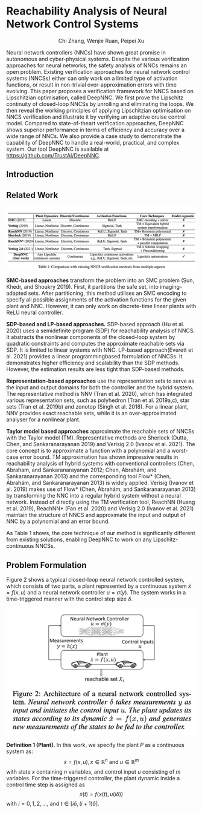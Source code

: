 # Reachability Analysis of Neural Network Control Systems

<center>Chi Zhang, Wenjie Ruan, Peipei Xu</center>

Neural network controllers (NNCs) have shown great promise in autonomous and cyber-physical systems. Despite the various verification approaches for neural networks, the safety analysis of NNCs remains an open problem. Existing verification approaches for neural network control systems (NNCSs) either can only work on a limited type of activation functions, or result in non-trivial over-approximation errors with time evolving. This paper proposes a verification framework for NNCS based on Lipschitzian optimisation, called DeepNNC. We first prove the Lipschitz continuity of closed-loop NNCSs by unrolling and eliminating the loops. We then reveal the working principles of applying Lipschitzian optimisation on NNCS verification and illustrate it by verifying an adaptive cruise control model. Compared to state-of-theart verification approaches, DeepNNC shows superior performance in terms of efficiency and accuracy over a wide range of NNCs. We also provide a case study to demonstrate the capability of DeepNNC to handle a real-world, practical, and complex system. Our tool DeepNNC is available at https://github.com/TrustAI/DeepNNC.

## Introduction

## Related Work

![image-20250512162833705](./image/image-20250512162833705.png)

**SMC-based approaches** transform the problem into an SMC problem (Sun, Khedr, and Shoukry 2019). First, it partitions the safe set, into imaging-adapted sets. After partitioning, this method utilises an SMC encoding to specify all possible assignments of the activation functions for the given plant and NNC. However, it can only work on discrete-time linear plants with ReLU neural controller.

**SDP-based and LP-based approaches.** SDP-based approach (Hu et al. 2020) uses a semidefinite program (SDP) for reachability analysis of NNCS. It abstracts the nonlinear components of the closed-loop system by quadratic constraints and computes the approximate reachable sets via SDP. It is limited to linear systems with NNC. LP-based approach(Everett et al. 2021) provides a linear programmingbased formulation of NNCSs. It demonstrates higher efficiency and scalability than the SDP methods. However, the estimation results are less tight than SDP-based methods.

**Representation-based approaches** use the representation sets to serve as the input and output domains for both the controller and the hybrid system. The representative method is NNV (Tran et al. 2020), which has integrated various representation sets, such as polyhedron (Tran et al. 2019a,c), star sets (Tran et al. 2019b) and zonotop (Singh et al. 2018). For a linear plant, NNV provides exact reachable sets, while it is an over-approximated analyser for a nonlinear plant.

**Taylor model based approaches** approximate the reachable sets of NNCSs with the Taylor model (TM). Representative methods are Sherlock (Dutta, Chen, and Sankaranarayanan 2019) and Verisig 2.0 (Ivanov et al. 2021). The core concept is to approximate a function with a polynomial and a worst-case error bound. TM approximation has shown impressive results in reachability analysis of hybrid systems with conventional controllers (Chen, Abraham, and Sankaranarayanan 2012; Chen, Ábrahám, and Sankaranarayanan 2013) and the corresponding tool Flow\* (Chen, Ábrahám, and Sankaranarayanan 2013) is widely applied. Verisig (Ivanov et al. 2019) makes use of Flow\* (Chen, Ábrahám, and Sankaranarayanan 2013) by transforming the NNC into a regular hybrid system without a neural network. Instead of directly using the TM verification tool, ReachNN (Huang et al. 2019), ReachNN\* (Fan et al. 2020) and Verisig 2.0 (Ivanov et al. 2021) maintain the structure of NNCS and approximate the input and output of NNC by a polynomial and an error bound. 

As Table 1 shows, the core technique of our method is significantly different from existing solutions, enabling DeepNNC to work on any Lipschitz-continuous NNCSs.

## Problem Formulation

Figure 2 shows a typical closed-loop neural network controlled system, which consists of two parts, a plant represented by a continuous system $\dot{x} = f (x, u)$ and a neural network controller $u = σ(y)$. The system works in a time-triggered manner with the control step size $δ$.

![image-20250512162142779](./image/image-20250512162142779.png ':size=70%')

**Definition 1 (Plant).** In this work, we specify the plant $P$ as a continuous system as:  
$$
\dot{x} = f (x, u), x ∈ \mathbb{R}^n \text{ and } u ∈ \mathbb{R}^m 
$$
with state $x$ containing $n$ variables, and control input $u$ consisting of $m$ variables. For the time-triggered controller, the plant dynamic inside a control time step is assigned as  
$$
\dot{x}(t) = f (x(t), u(iδ))
$$
with $i = 0, 1, 2, ...,$ and $t ∈ [iδ, (i + 1)δ]$.